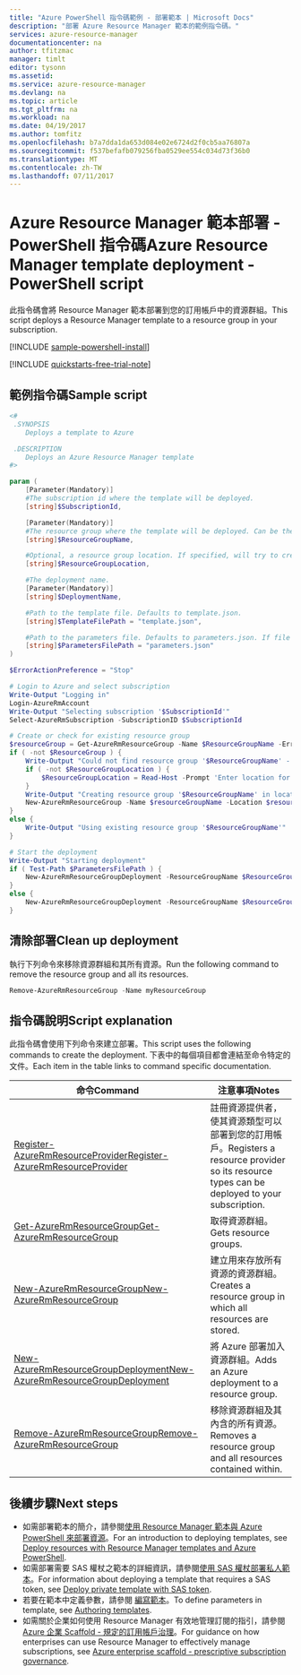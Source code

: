 ```yaml
---
title: "Azure PowerShell 指令碼範例 - 部署範本 | Microsoft Docs"
description: "部署 Azure Resource Manager 範本的範例指令碼。"
services: azure-resource-manager
documentationcenter: na
author: tfitzmac
manager: timlt
editor: tysonn
ms.assetid: 
ms.service: azure-resource-manager
ms.devlang: na
ms.topic: article
ms.tgt_pltfrm: na
ms.workload: na
ms.date: 04/19/2017
ms.author: tomfitz
ms.openlocfilehash: b7a7dda1da653d084e02e6724d2f0cb5aa76807a
ms.sourcegitcommit: f537befafb079256fba0529ee554c034d73f36b0
ms.translationtype: MT
ms.contentlocale: zh-TW
ms.lasthandoff: 07/11/2017
---
```

# <a name="azure-resource-manager-template-deployment---powershell-script"></a><span data-ttu-id="f9871-103">Azure Resource Manager 範本部署 - PowerShell 指令碼</span><span class="sxs-lookup"><span data-stu-id="f9871-103">Azure Resource Manager template deployment - PowerShell script</span></span>

<span data-ttu-id="f9871-104">此指令碼會將 Resource Manager 範本部署到您的訂用帳戶中的資源群組。</span><span class="sxs-lookup"><span data-stu-id="f9871-104">This script deploys a Resource Manager template to a resource group in your subscription.</span></span>

[!INCLUDE [sample-powershell-install](../../includes/sample-powershell-install.md)]

[!INCLUDE [quickstarts-free-trial-note](../../includes/quickstarts-free-trial-note.md)]

## <a name="sample-script"></a><span data-ttu-id="f9871-105">範例指令碼</span><span class="sxs-lookup"><span data-stu-id="f9871-105">Sample script</span></span>

```powershell
<#
 .SYNOPSIS
    Deploys a template to Azure

 .DESCRIPTION
    Deploys an Azure Resource Manager template
#>

param (
    [Parameter(Mandatory)]
    #The subscription id where the template will be deployed.
    [string]$SubscriptionId,  

    [Parameter(Mandatory)]
    #The resource group where the template will be deployed. Can be the name of an existing or a new resource group.
    [string]$ResourceGroupName, 

    #Optional, a resource group location. If specified, will try to create a new resource group in this location. If not specified, assumes resource group is existing.
    [string]$ResourceGroupLocation, 

    #The deployment name.
    [Parameter(Mandatory)]
    [string]$DeploymentName,    

    #Path to the template file. Defaults to template.json.
    [string]$TemplateFilePath = "template.json",  

    #Path to the parameters file. Defaults to parameters.json. If file is not found, will prompt for parameter values based on template.
    [string]$ParametersFilePath = "parameters.json"
)

$ErrorActionPreference = "Stop"

# Login to Azure and select subscription
Write-Output "Logging in"
Login-AzureRmAccount
Write-Output "Selecting subscription '$SubscriptionId'"
Select-AzureRmSubscription -SubscriptionID $SubscriptionId

# Create or check for existing resource group
$resourceGroup = Get-AzureRmResourceGroup -Name $ResourceGroupName -ErrorAction SilentlyContinue
if ( -not $ResourceGroup ) {
    Write-Output "Could not find resource group '$ResourceGroupName' - will create it"
    if ( -not $ResourceGroupLocation ) {
        $ResourceGroupLocation = Read-Host -Prompt 'Enter location for resource group'
    }
    Write-Output "Creating resource group '$ResourceGroupName' in location '$ResourceGroupLocation'"
    New-AzureRmResourceGroup -Name $resourceGroupName -Location $resourceGroupLocation
}
else {
    Write-Output "Using existing resource group '$ResourceGroupName'"
}

# Start the deployment
Write-Output "Starting deployment"
if ( Test-Path $ParametersFilePath ) {
    New-AzureRmResourceGroupDeployment -ResourceGroupName $ResourceGroupName -TemplateFile $TemplateFilePath -TemplateParameterFile $ParametersFilePath
}
else {
    New-AzureRmResourceGroupDeployment -ResourceGroupName $ResourceGroupName -TemplateFile $TemplateFilePath
}
``` 

## <a name="clean-up-deployment"></a><span data-ttu-id="f9871-106">清除部署</span><span class="sxs-lookup"><span data-stu-id="f9871-106">Clean up deployment</span></span> 

<span data-ttu-id="f9871-107">執行下列命令來移除資源群組和其所有資源。</span><span class="sxs-lookup"><span data-stu-id="f9871-107">Run the following command to remove the resource group and all its resources.</span></span>

```powershell
Remove-AzureRmResourceGroup -Name myResourceGroup
```

## <a name="script-explanation"></a><span data-ttu-id="f9871-108">指令碼說明</span><span class="sxs-lookup"><span data-stu-id="f9871-108">Script explanation</span></span>

<span data-ttu-id="f9871-109">此指令碼會使用下列命令來建立部署。</span><span class="sxs-lookup"><span data-stu-id="f9871-109">This script uses the following commands to create the deployment.</span></span> <span data-ttu-id="f9871-110">下表中的每個項目都會連結至命令特定的文件。</span><span class="sxs-lookup"><span data-stu-id="f9871-110">Each item in the table links to command specific documentation.</span></span>

| <span data-ttu-id="f9871-111">命令</span><span class="sxs-lookup"><span data-stu-id="f9871-111">Command</span></span> | <span data-ttu-id="f9871-112">注意事項</span><span class="sxs-lookup"><span data-stu-id="f9871-112">Notes</span></span> |
|---|---|
| [<span data-ttu-id="f9871-113">Register-AzureRmResourceProvider</span><span class="sxs-lookup"><span data-stu-id="f9871-113">Register-AzureRmResourceProvider</span></span>](/powershell/module/azurerm.resources/register-azurermresourceprovider) | <span data-ttu-id="f9871-114">註冊資源提供者，使其資源類型可以部署到您的訂用帳戶。</span><span class="sxs-lookup"><span data-stu-id="f9871-114">Registers a resource provider so its resource types can be deployed to your subscription.</span></span>  |
| [<span data-ttu-id="f9871-115">Get-AzureRmResourceGroup</span><span class="sxs-lookup"><span data-stu-id="f9871-115">Get-AzureRmResourceGroup</span></span>](/powershell/module/azurerm.resources/get-azurermresourcegroup) | <span data-ttu-id="f9871-116">取得資源群組。</span><span class="sxs-lookup"><span data-stu-id="f9871-116">Gets resource groups.</span></span>  |
| [<span data-ttu-id="f9871-117">New-AzureRmResourceGroup</span><span class="sxs-lookup"><span data-stu-id="f9871-117">New-AzureRmResourceGroup</span></span>](/powershell/module/azurerm.resources/new-azurermresourcegroup) | <span data-ttu-id="f9871-118">建立用來存放所有資源的資源群組。</span><span class="sxs-lookup"><span data-stu-id="f9871-118">Creates a resource group in which all resources are stored.</span></span> |
| [<span data-ttu-id="f9871-119">New-AzureRmResourceGroupDeployment</span><span class="sxs-lookup"><span data-stu-id="f9871-119">New-AzureRmResourceGroupDeployment</span></span>](/powershell/module/azurerm.resources/new-azurermresourcegroupdeployment) | <span data-ttu-id="f9871-120">將 Azure 部署加入資源群組。</span><span class="sxs-lookup"><span data-stu-id="f9871-120">Adds an Azure deployment to a resource group.</span></span>  |
| [<span data-ttu-id="f9871-121">Remove-AzureRmResourceGroup</span><span class="sxs-lookup"><span data-stu-id="f9871-121">Remove-AzureRmResourceGroup</span></span>](/powershell/module/azurerm.resources/remove-azurermresourcegroup) | <span data-ttu-id="f9871-122">移除資源群組及其內含的所有資源。</span><span class="sxs-lookup"><span data-stu-id="f9871-122">Removes a resource group and all resources contained within.</span></span> |



## <a name="next-steps"></a><span data-ttu-id="f9871-123">後續步驟</span><span class="sxs-lookup"><span data-stu-id="f9871-123">Next steps</span></span>
* <span data-ttu-id="f9871-124">如需部署範本的簡介，請參閱[使用 Resource Manager 範本與 Azure PowerShell 來部署資源](resource-group-template-deploy.md)。</span><span class="sxs-lookup"><span data-stu-id="f9871-124">For an introduction to deploying templates, see [Deploy resources with Resource Manager templates and Azure PowerShell](resource-group-template-deploy.md).</span></span>
* <span data-ttu-id="f9871-125">如需部署需要 SAS 權杖之範本的詳細資訊，請參閱[使用 SAS 權杖部署私人範本](resource-manager-powershell-sas-token.md)。</span><span class="sxs-lookup"><span data-stu-id="f9871-125">For information about deploying a template that requires a SAS token, see [Deploy private template with SAS token](resource-manager-powershell-sas-token.md).</span></span>
* <span data-ttu-id="f9871-126">若要在範本中定義參數，請參閱 [編寫範本](resource-group-authoring-templates.md#parameters)。</span><span class="sxs-lookup"><span data-stu-id="f9871-126">To define parameters in template, see [Authoring templates](resource-group-authoring-templates.md#parameters).</span></span>
* <span data-ttu-id="f9871-127">如需關於企業如何使用 Resource Manager 有效地管理訂閱的指引，請參閱 [Azure 企業 Scaffold - 規定的訂用帳戶治理](resource-manager-subscription-governance.md)。</span><span class="sxs-lookup"><span data-stu-id="f9871-127">For guidance on how enterprises can use Resource Manager to effectively manage subscriptions, see [Azure enterprise scaffold - prescriptive subscription governance](resource-manager-subscription-governance.md).</span></span>

